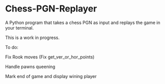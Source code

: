 # Chess-PGN-Replayer
A Python program that takes a chess PGN as input and replays the game in your terminal.

This is a work in progress.



To do:


Fix Rook moves (Fix get_ver_or_hor_points)

Handle pawns queening

Mark end of game and display wining player
